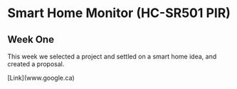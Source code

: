 # Smart Home Monitor (HC-SR501 PIR)


<h2> Week One </h2>

<p> This week we selected a project and settled on a smart home idea, and created a proposal. </p> 
[Link](www.google.ca)
